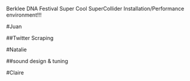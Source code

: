 Berklee DNA Festival Super Cool SuperCollider Installation/Performance environment!!!



#Juan

##Twitter Scraping

#Natalie

##sound design & tuning

#Claire

